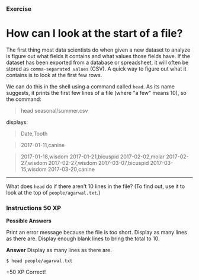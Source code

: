 ### Exercise

# How can I look at the start of a file?

The first thing most data scientists do when given a new dataset to analyze is figure out what fields it contains and what values those fields have. If the dataset has been exported from a database or spreadsheet, it will often be stored as `comma-separated values` (CSV). A quick way to figure out what it contains is to look at the first few rows.

We can do this in the shell using a command called `head`. As its name suggests, it prints the first few lines of a file (where "a few" means 10), so the command:

>head seasonal/summer.csv

displays:

>Date,Tooth

>2017-01-11,canine

>2017-01-18,wisdom
>2017-01-21,bicuspid
>2017-02-02,molar
>2017-02-27,wisdom
>2017-02-27,wisdom
>2017-03-07,bicuspid
>2017-03-15,wisdom
>2017-03-20,canine

---
What does `head` do if there aren't 10 lines in the file? (To find out, use it to look at the top of `people/agarwal.txt`.)

### Instructions  50 XP

**Possible Answers**

Print an error message because the file is too short.
Display as many lines as there are.
Display enough blank lines to bring the total to 10.

**Answer**
Display as many lines as there are.
```console
$ head people/agarwal.txt
```


+50 XP
Correct!
